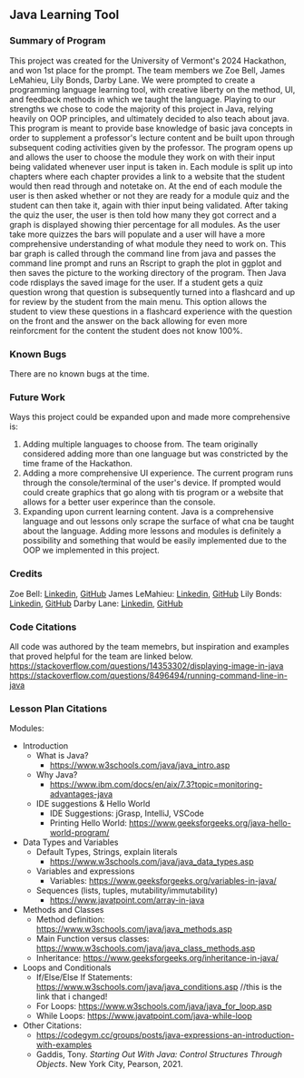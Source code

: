 ## Java Learning Tool
### Summary of Program
This project was created for the University of Vermont's 2024 Hackathon, and won 1st place for the prompt. The team members we Zoe Bell, James LeMahieu, Lily Bonds, Darby Lane. We were prompted to create a programming language learning tool, with creative liberty on the method, UI, and feedback methods in which we taught the language. Playing to our strengths we chose to code the majority of this project in Java, relying heavily on OOP principles, and ultimately decided to also teach about java. This program is meant to provide base knowledge of basic java concepts in order to supplement a professor's lecture content and be built upon through subsequent coding activities given by the professor. The program opens up and allows the user to choose the module they work on with their input being validated whenever user input is taken in. Each module is split up into chapters where each chapter provides a link to a website that the student would then read through and notetake on. At the end of each module the user is then asked whether or not they are ready for a module quiz and the student can then take it, again with thier input being validated. After taking the quiz the user, the user is then told how many they got correct and a graph is displayed showing thier percentage for all modules. As the user take more quizzes the bars will populate and a user will have a more comprehensive understanding of what module they need to work on. This bar graph is called through the command line from java and passes the command line prompt and runs an Rscript to graph the plot in ggplot and then saves the picture to the working directory of the program. Then Java code rdisplays the saved image for the user. If a student gets a quiz question wrong that question is subsequently turned into a flashcard and up for review by the student from the main menu. This option allows the student to view these questions in a flashcard experience with the question on the front and the answer on the back allowing for even more reinforcment for the content the student does not know 100%.

### Known Bugs
There are no known bugs at the time.

### Future Work
Ways this project could be expanded upon and made more comprehensive is:
  
  1. Adding multiple languages to choose from. The team originally considered adding more than one language but was constricted by the time frame of the Hackathon.
  2. Adding a more comprehensive UI experience. The current program runs through the console/terminal of the user's device. If prompted would could create graphics that go along with tis program or a website that allows for a better user experince than the console.
  3. Expanding upon current learning content. Java is a comprehensive language and out lessons only scrape the surface of what cna be taught about the language. Adding more lessons and modules is definitely a possibility and something that would be easily implemented due to the OOP we implemented in this project.

### Credits
Zoe Bell: [Linkedin](https://www.linkedin.com/in/zoe-bell-6a11aa258/), [GitHub](https://github.com/zeb25)
James LeMahieu: [Linkedin](https://www.linkedin.com/in/james-lemahieu/), [GitHub](https://github.com/jlemahieu03)
Lily Bonds: [Linkedin](https://www.linkedin.com/in/lily-bonds-539a6926a/), [GitHub](https://github.com/lilybonds)
Darby Lane: [Linkedin](https://www.linkedin.com/in/darby-lane-3b97202b9/), [GitHub](https://github.com/dlane13)
  
### Code Citations
All code was authored by the team memebrs, but inspiration and examples that proved helpful for the team are linked below.
https://stackoverflow.com/questions/14353302/displaying-image-in-java
https://stackoverflow.com/questions/8496494/running-command-line-in-java

### Lesson Plan Citations
Modules:
- Introduction
  - What is Java?
    - https://www.w3schools.com/java/java_intro.asp
  - Why Java?
    - https://www.ibm.com/docs/en/aix/7.3?topic=monitoring-advantages-java
  - IDE suggestions & Hello World
    - IDE Suggestions: jGrasp, IntelliJ, VSCode
    - Printing Hello World: https://www.geeksforgeeks.org/java-hello-world-program/
- Data Types and Variables
  - Default Types, Strings, explain literals
    - https://www.w3schools.com/java/java_data_types.asp
  - Variables and expressions
    - Variables: https://www.geeksforgeeks.org/variables-in-java/
  - Sequences (lists, tuples, mutability/immutability)
    - https://www.javatpoint.com/array-in-java
- Methods and Classes
  - Method definition: https://www.w3schools.com/java/java_methods.asp
  - Main Function versus classes: https://www.w3schools.com/java/java_class_methods.asp
  - Inheritance: https://www.geeksforgeeks.org/inheritance-in-java/
- Loops and Conditionals
  - If/Else/Else If Statements: https://www.w3schools.com/java/java_conditions.asp //this is the link that i changed!
  - For Loops: https://www.w3schools.com/java/java_for_loop.asp
  - While Loops: https://www.javatpoint.com/java-while-loop
- Other Citations:
  - https://codegym.cc/groups/posts/java-expressions-an-introduction-with-examples
  - Gaddis, Tony. _Starting Out With Java: Control Structures Through Objects_. New York City, Pearson, 2021.
